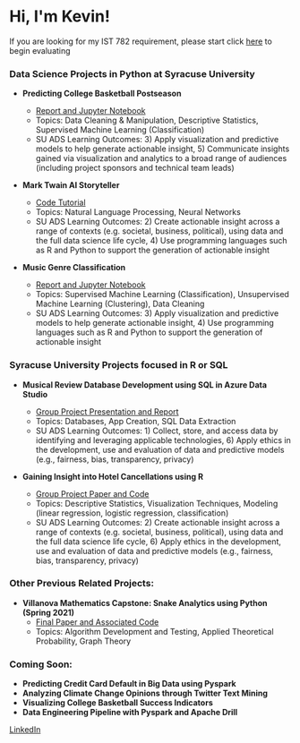 <h1>Hi, I'm Kevin!</h1>

If you are looking for my IST 782 requirement, please start click [here](https://github.com/kharmer9/IST782_ADS_Requirement) to begin evaluating

<h3>Data Science Projects in Python at Syracuse University</h3>

- <b> Predicting College Basketball Postseason </b>
  - [Report and Jupyter Notebook](https://github.com/kharmer9/IST652_Final/blob/main/README.md)
  - Topics: Data Cleaning & Manipulation, Descriptive Statistics, Supervised Machine Learning (Classification)
  - SU ADS Learning Outcomes: 3) Apply visualization and predictive models to help generate actionable insight, 5) Communicate insights gained via visualization and analytics to a broad range of audiences (including project sponsors and technical team leads)

- <b> Mark Twain AI Storyteller </b>
  - [Code Tutorial](https://github.com/kharmer9/NLP_Neural_Network/blob/main/README.md)
  - Topics: Natural Language Processing, Neural Networks
  - SU ADS Learning Outcomes: 2) Create actionable insight across a range of contexts (e.g. societal, business, political), using data and the full data science life cycle, 4) Use programming languages such as R and Python to support the generation of actionable insight

- <b> Music Genre Classification </b>
  - [Report and Jupyter Notebook](https://github.com/kharmer9/Music_Genre_Classification/blob/main/README.md)
  - Topics: Supervised Machine Learning (Classification), Unsupervised Machine Learning (Clustering), Data Cleaning
  - SU ADS Learning Outcomes: 3) Apply visualization and predictive models to help generate actionable insight, 4) Use programming languages such as R and Python to support the generation of actionable insight

<h3>Syracuse University Projects focused in R or SQL</h3>

- <b> Musical Review Database Development using SQL in Azure Data Studio </b>
  - [Group Project Presentation and Report](https://github.com/kharmer9/Database_Development/blob/main/README.md)
  - Topics: Databases, App Creation, SQL Data Extraction
  - SU ADS Learning Outcomes: 1) Collect, store, and access data by identifying and leveraging applicable technologies, 6) Apply ethics in the development, use and evaluation of data and predictive models (e.g., fairness, bias, transparency, privacy)
  
- <b> Gaining Insight into Hotel Cancellations using R </b>
  - [Group Project Paper and Code](https://github.com/kharmer9/Hotel_Cancellation_Predictions/blob/main/README.md)
  - Topics: Descriptive Statistics, Visualization Techniques, Modeling (linear regression, logistic regression, classification)
  - SU ADS Learning Outcomes: 2) Create actionable insight across a range of contexts (e.g. societal, business, political), using data and the full data science life cycle, 6) Apply ethics in the development, use and evaluation of data and predictive models (e.g., fairness, bias, transparency, privacy)
  
<h3>Other Previous Related Projects:</h3>

- <b> Villanova Mathematics Capstone: Snake Analytics using Python (Spring 2021)</b>
  - [Final Paper and Associated Code](https://github.com/kharmer9/Snake_Analytics-MAT5900/blob/main/README.md)
  - Topics: Algorithm Development and Testing, Applied Theoretical Probability, Graph Theory

<h3>Coming Soon:</h3>

- <b>Predicting Credit Card Default in Big Data using Pyspark</b>
- <b>Analyzing Climate Change Opinions through Twitter Text Mining</b>
- <b>Visualizing College Basketball Success Indicators</b>
- <b>Data Engineering Pipeline with Pyspark and Apache Drill</b>

[LinkedIn](https://linkedin.com/in/kevin-harmer)
